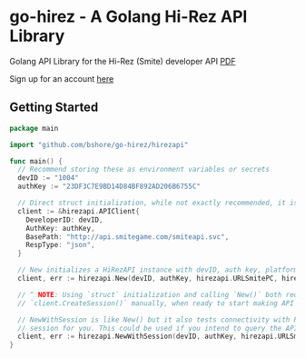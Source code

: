 # go-hirez - A Golang Hi-Rez API Library

Golang API Library for the Hi-Rez (Smite) developer API [PDF](https://web2.hirez.com/hirez-studios/legal/smite-api-developer-guide.pdf)

Sign up for an account [here](https://fs12.formsite.com/HiRez/form48/secure_index.html)

## Getting Started

```go
package main

import "github.com/bshore/go-hirez/hirezapi"

func main() {
  // Recommend storing these as environment variables or secrets
  devID := "1004"
  authKey := "23DF3C7E9BD14D84BF892AD206B6755C"

  // Direct struct initialization, while not exactly recommended, it is supported.
  client := &hirezapi.APIClient{
    DeveloperID: devID,
    AuthKey: authKey,
    BasePath: "http://api.smitegame.com/smiteapi.svc",
    RespType: "json",
  }

  // New initializes a HiRezAPI instance with devID, auth key, platform type, and response type.
  client, err := hirezapi.New(devID, authKey, hirezapi.URLSmitePC, hirezapi.ResponseTypeJSON)

  // ^ NOTE: Using `struct` initialization and calling `New()` both require you to call
  // `client.CreateSession()` manually, when ready to start making API calls.

  // NewWithSession is like New() but it also tests connectivity with Ping and initializes a
  // session for you. This could be used if you intend to query the API on some sort of schedule.
  client, err := hirezapi.NewWithSession(devID, authKey, hirezapi.URLSmitePC, hirezapi.ResponseTypeJSON)
}
```
